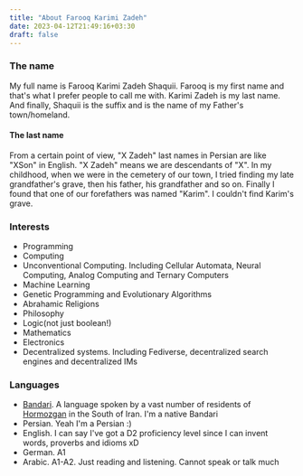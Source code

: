 ```yaml
---
title: "About Farooq Karimi Zadeh"
date: 2023-04-12T21:49:16+03:30
draft: false
---
```


### The name

My full name is Farooq Karimi Zadeh Shaquii. Farooq is my first name and that's what I prefer people to call me with. Karimi Zadeh is my last name. And finally, Shaquii is the suffix and is the name of my Father's town/homeland.

#### The last name
From a certain point of view, "X Zadeh" last names in Persian are like "XSon" in English. "X Zadeh" means we are descendants of "X". In my childhood, when we were in the cemetery of our town, I tried finding my late grandfather's grave, then his father, his grandfather and so on. Finally I found that one of our forefathers was named "Karim". I couldn't find Karim's grave.

### Interests

 - Programming
 - Computing
 - Unconventional Computing. Including Cellular Automata, Neural Computing, Analog Computing and Ternary Computers
 - Machine Learning
 - Genetic Programming and Evolutionary Algorithms
 - Abrahamic Religions
 - Philosophy
 - Logic(not just boolean!)
 - Mathematics
 - Electronics
 - Decentralized systems. Including Fediverse, decentralized search engines and decentralized IMs
### Languages

 - [Bandari](https://en.wikipedia.org/wiki/Garmsiri_language). A language spoken by a vast number of residents of [Hormozgan](https://en.wikipedia.org/wiki/Hormozgan_province) in the South of Iran. I'm a native Bandari
 - Persian. Yeah I'm a Persian :)
 - English. I can say I've got a D2 proficiency level since I can invent words, proverbs and idioms xD
 - German. A1
 - Arabic. A1-A2. Just reading and listening. Cannot speak or talk much